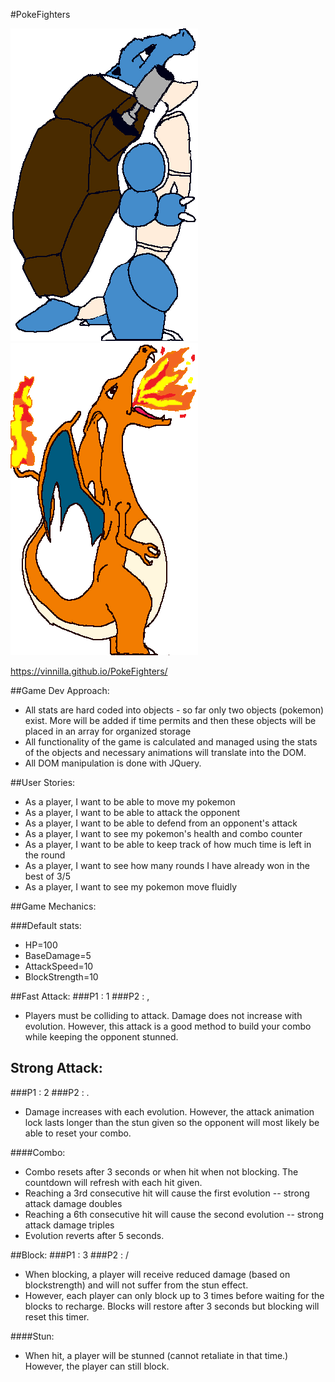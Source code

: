 #PokeFighters

![Image of Blastoise](img/Squirtle/blastoise.png)
![Image of Charizard](img/Charmander/charizard.png)

https://vinnilla.github.io/PokeFighters/

##Game Dev Approach:
* All stats are hard coded into objects - so far only two objects (pokemon) exist. More will be added if time permits and then these objects will be placed in an array for organized storage
* All functionality of the game is calculated and managed using the stats of the objects and necessary animations will translate into the DOM.
* All DOM manipulation is done with JQuery.

##User Stories:
* As a player, I want to be able to move my pokemon
* As a player, I want to be able to attack the opponent
* As a player, I want to be able to defend from an opponent's attack
* As a player, I want to see my pokemon's health and combo counter
* As a player, I want to be able to keep track of how much time is left in the round
* As a player, I want to see how many rounds I have already won in the best of 3/5
* As a player, I want to see my pokemon move fluidly

##Game Mechanics:

###Default stats:
* HP=100
* BaseDamage=5
* AttackSpeed=10
* BlockStrength=10


##Fast Attack:
###P1 :  1
###P2 :  ,
* Players must be colliding to attack. Damage does not increase with evolution. However, this attack is a good method to build your combo while keeping the opponent stunned.

## Strong Attack:
###P1 :  2
###P2 :  .
* Damage increases with each evolution. However, the attack animation lock lasts longer than the stun given so the opponent will most likely be able to reset your combo.

####Combo:

* Combo resets after 3 seconds or when hit when not blocking. The countdown will refresh with each hit given.
* Reaching a 3rd consecutive hit will cause the first evolution -- strong attack damage doubles
* Reaching a 6th consecutive hit will cause the second evolution -- strong attack damage triples
* Evolution reverts after 5 seconds.

##Block:
###P1 :  3
###P2 :  /

* When blocking, a player will receive reduced damage (based on blockstrength) and will not suffer from the stun effect.
* However, each player can only block up to 3 times before waiting for the blocks to recharge. Blocks will restore after 3 seconds but blocking will reset this timer.

####Stun:

* When hit, a player will be stunned (cannot retaliate in that time.) However, the player can still block.
